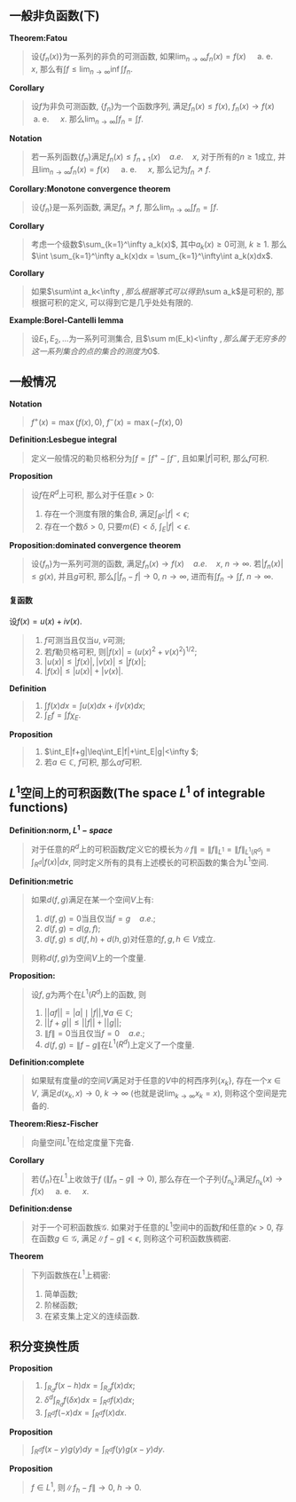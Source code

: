 ## 一般非负函数(下)

**Theorem:Fatou**

> 设$\{f_n(x)\}$为一系列的非负的可测函数, 如果$\lim_{n\to\infty}f_n(x)=f(x)\quad\mathrm{~a.~e.~}\quad x$, 那么有$\int f\leq\lim_{n\to\infty}\inf\int f_n$. 

**Corollary**

> 设$f$为非负可测函数, $\{f_n\}$为一个函数序列, 满足$f_n(x)\leq f(x)$, $f_n(x)\to f(x)\quad\mathrm{~a.~e.~}\quad x$. 那么$\lim_{n\to\infty}\int f_n=\int f$. 

**Notation**

> 若一系列函数$\{f_n\}$满足$f_n(x)\leq f_{n+1}(x)\quad a.e.\quad x$, 对于所有的$n\geq 1$成立, 并且$\lim_{n\to\infty}f_n(x)=f(x)\quad\mathrm{~a.~e.~}\quad x$, 那么记为$f_n\nearrow f$. 

**Corollary:Monotone convergence theorem**

> 设$\{f_n\}$是一系列函数, 满足$f_n\nearrow f$, 那么$\lim_{n\to\infty}\int f_n=\int f$. 

**Corollary**

> 考虑一个级数$\sum_{k=1}^\infty a_k(x)$, 其中$a_k(x)\geq 0$可测, $k \geq 1$. 那么$\int \sum_{k=1}^\infty a_k(x)dx = \sum_{k=1}^\infty\int a_k(x)dx$. 

**Corollary**

> 如果$\sum\int a_k<\infty $, 那么根据等式可以得到$\sum a_k$是可积的, 那根据可积的定义, 可以得到它是几乎处处有限的. 

**Example:Borel-Cantelli lemma**

> 设$E_1,E_2,...$为一系列可测集合, 且$\sum m(E_k)<\infty $, 那么属于无穷多的这一系列集合的点的集合的测度为$0$. 

## 一般情况

**Notation**

> $f^+(x) = \max(f(x),0)$, $f^-(x) = \max(-f(x),0)$

**Definition:Lesbegue integral**

> 定义一般情况的勒贝格积分为$\int f = \int f^+ - \int f^-$, 且如果$|f|$可积, 那么$f$可积. 

**Proposition**

> 设$f$在$R^d$上可积, 那么对于任意$\epsilon>0$: 
>
> 1. 存在一个测度有限的集合$B$, 满足$\int_{B^c}|f|<\epsilon$; 
> 2. 存在一个数$\delta > 0$, 只要$m(E)<\delta$, $\int_{E}|f|<\epsilon$. 

**Proposition:dominated convergence theorem**

> 设$\{f_n\}$为一系列可测的函数, 满足$f_n(x)\to f(x)\quad a.e.\quad x$, $n\to \infty$. 若$|f_n(x)|\leq g(x)$, 并且$g$可积, 那么$\int |f_n - f| \to 0$, $n\to \infty$, 进而有$\int f_n \to \int f$, $n\to \infty$. 

#### 复函数

设$f(x) = u(x) + iv(x)$. 

> 1. $f$可测当且仅当$u$, $v$可测; 
> 2. 若$f$勒贝格可积, 则$|f(x)|=(u(x)^2+v(x)^2)^{1/2}$; 
> 3. $|u(x)|\leq|f(x)|,|v(x)|\leq|f(x)|$; 
> 4. $|f(x)|\leq|u(x)|+|v(x)|$. 

**Definition**

> 1. $\int f(x)dx=\int u(x)dx+i\int v(x)dx$; 
> 2. $\int_Ef=\int f{\chi_E}$. 

**Proposition**

> 1. $\int_E|f+g|\leq\int_E|f|+\int_E|g|<\infty $; 
> 2. 若$a\in \mathbb{C}$, $f$可积, 那么$af$可积. 

## $L^1$空间上的可积函数(The space $L^1$ of integrable functions)

**Definition:norm, $L^1-space$**

> 对于任意的$R^d$上的可积函数$f$定义它的模长为$\|f\| = \|f\|_{L^1} = \|f\|_{L^1(R^d)} = \int_{R^d}|f(x)|dx$, 同时定义所有的具有上述模长的可积函数的集合为$L^1$空间. 

**Definition:metric**

> 如果$d(f,g)$满足在某一个空间$V$上有:
>
> 1. $d(f,g) = 0$当且仅当$f = g\quad a.e.$; 
> 2. $d(f,g) = d(g,f)$; 
> 3. $d(f,g) \leq d(f,h) + d(h,g)$对任意的$f,g,h \in V$成立. 
>
> 则称$d(f,g)$为空间$V$上的一个度量. 

**Proposition:**

> 设$f,g$为两个在$L^1(R^d)$上的函数, 则
>
> 1. $||af||=|a|\mid|f||,\forall a\in\mathbb{C}$; 
> 2. $||f+g||\leq||f||+||g||$; 
> 3. $\|f\| = 0$当且仅当$f = 0\quad a.e.$; 
> 4. $d(f,g) = \|f-g\|$在$L^1(R^d)$上定义了一个度量. 

**Definition:complete**

> 如果赋有度量$d$的空间$V$满足对于任意的$V$中的柯西序列$\{x_k\}$, 存在一个$x\in V$, 满足$d(x_k, x) \to 0$, $k \to \infty$ (也就是说$\lim_{k \to \infty}x_k = x$), 则称这个空间是完备的. 

**Theorem:Riesz-Fischer**

>向量空间$L^1$在给定度量下完备. 

**Corollary**

> 若$\{f_n\}$在$L^1$上收敛于$f$ ($\|f_n-g\|\to 0$), 那么存在一个子列$\{f_{n_k}\}$满足$f_{n_k}(x)\to f(x)\quad\mathrm{~a.~e.~}\quad x$.

**Definition:dense**

> 对于一个可积函数族$\mathcal{G}$. 如果对于任意的$L^1$空间中的函数$f$和任意的$\epsilon > 0$, 存在函数$g\in \mathcal{G}$, 满足$\|f-g\|<\epsilon$, 则称这个可积函数族稠密. 

**Theorem**

> 下列函数族在$L^1$上稠密: 
>
> 1. 简单函数; 
> 2. 阶梯函数; 
> 3. 在紧支集上定义的连续函数. 

## 积分变换性质

**Proposition**

> 1. $\int_{R_d}f(x-h)dx=\int_{R_d}f(x)dx$; 
> 2. $\delta^d\int_{R_d}f(\delta x)dx=\int_{R^d}f(x)dx$; 
> 3. $\int_{R^d}f(-x)dx=\int_{R^d}f(x)dx$. 

**Proposition**

> $\int_{R^d}f(x-y)g(y)dy=\int_{R^d}f(y)g(x-y)dy$. 

**Proposition**

> $f\in L^1$, 则$\|f_h-f\|\to 0$, $h\to 0$. 
